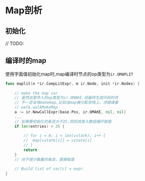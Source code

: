 Map剖析
===
## 初始化
// TODO:

## 编译时的map
使用字面值初始化map时,map编译时节点的op类型为`ir.OMAPLIT`
```go
func maplit(n *ir.CompLitExpr, m ir.Node, init *ir.Nodes) {
    
    // make the map var
    // 虽然这里传入的op类型为ir.OMAKE,但最终生成代码时并
    // 不一定会有makemap,比如当map被分配至栈上，详细请看
    // walk.walkMakeMap
    a := ir.NewCallExpr(base.Pos, ir.OMAKE, nil, nil)
    ...
    // 如果要初始化的条目大于25,则将其放入数组循环赋值
    if len(entries) > 25 {
        
		// for i = 0; i < len(vstatk); i++ {
		//	map[vstatk[i]] = vstate[i]
		// }
        return
    }
    // 对于很少数量的条目，直接赋值

	// Build list of var[c] = expr.
}
```